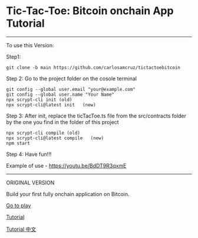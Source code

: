# Tic-Tac-Toe: Bitcoin onchain App Tutorial
-------------------------------------------------------
To use this Version:

Step1:

    git clone -b main https://github.com/carlosamcruz/tictactoebitcoin
 
Step 2: Go to the project folder on the cosole terminal    

    git config --global user.email "your@example.com"
    git config --global user.name "Your Name"
    npx scrypt-cli init (old)
    npx scrypt-cli@latest init   (new)

Step 3: After init, replace the ticTacToe.ts file from the src/contracts folder by the one you find in the folder of this project    

    npx scrypt-cli compile (old)
    npx scrypt-cli@latest compile   (new)
    npm start
    
Step 4: Have fun!!!

   Example of use -  https://youtu.be/BdDT9R3qxmE

--------------------------------------------------------
ORIGINAL VERSION

Build your first fully onchain application on Bitcoin.

[Go to play](https://scrypt.io/tic-tac-toe/)

[Tutorial](https://xiaohuiliu.medium.com/full-stack-bitcoin-dapp-tutorial-adff2bc4f657)

[Tutorial 中文](https://blog.csdn.net/freedomhero/article/details/115419901)
